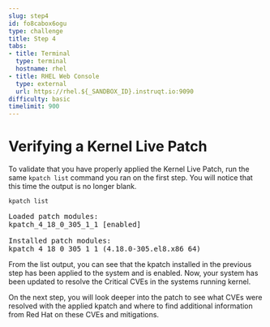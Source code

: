```yaml
---
slug: step4
id: fo8cabox6ogu
type: challenge
title: Step 4
tabs:
- title: Terminal
  type: terminal
  hostname: rhel
- title: RHEL Web Console
  type: external
  url: https://rhel.${_SANDBOX_ID}.instruqt.io:9090
difficulty: basic
timelimit: 900
---
```

# Verifying a Kernel Live Patch

To validate that you have properly applied the Kernel Live Patch, run the
same `kpatch list` command you ran on the first step.  You will notice that
this time the output is no longer blank.

```bash
kpatch list
```

<pre class="file">
Loaded patch modules:
kpatch_4_18_0_305_1_1 [enabled]

Installed patch modules:
kpatch_4_18_0_305_1_1 (4.18.0-305.el8.x86_64)
</pre>

From the list output, you can see that the kpatch installed in the previous
step has been applied to the system and is enabled.  Now, your system has
been updated to resolve the Critical CVEs in the systems running kernel.

On the next step, you will look deeper into the patch to see what CVEs were
resolved with the applied kpatch and where to find additional information
from Red Hat on these CVEs and mitigations.
